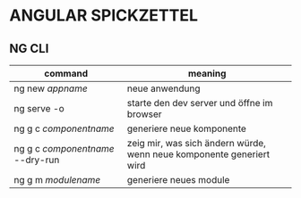 # ANGULAR SPICKZETTEL

## NG CLI

| command | meaning |
| --- | --- |
| ng new _appname_ | neue anwendung |
| ng serve -o | starte den dev server und öffne im browser |
| ng g c _componentname_ | generiere neue komponente |
| ng g c _componentname_ --dry-run | zeig mir, was sich ändern würde, wenn neue komponente generiert wird |
| ng g m _modulename_ | generiere neues module |